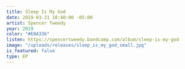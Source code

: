 ```yaml
---
title: Sleep Is My God
date: 2019-03-31 18:40:00 -05:00
artist: Spencer Tweedy
year: 2019
color: "#E0A336"
listen: https://spencertweedy.bandcamp.com/album/sleep-is-my-god
image: "/uploads/releases/sleep_is_my_god_small.jpg"
is_featured: false
type: EP
---
```


